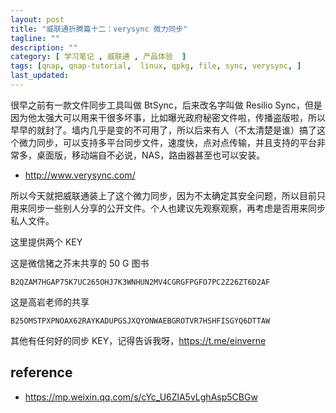 ```yaml
---
layout: post
title: "威联通折腾篇十二：verysync 微力同步"
tagline: ""
description: ""
category: [ 学习笔记 , 威联通 , 产品体验  ]
tags: [qnap, qnap-tutorial,  linux, qpkg, file, sync, verysync, ]
last_updated:
---
```


很早之前有一款文件同步工具叫做 BtSync，后来改名字叫做 Resilio Sync，但是因为他太强大可以用来干很多坏事，比如曝光政府秘密文件啦，传播盗版啦，所以早早的就封了。墙内几乎是变的不可用了，所以后来有人（不太清楚是谁）搞了这个微力同步，可以支持多平台同步文件，速度快，点对点传输，并且支持的平台非常多，桌面版，移动端自不必说，NAS，路由器甚至也可以安装。

- <http://www.verysync.com/>

所以今天就把威联通装上了这个微力同步，因为不太确定其安全问题，所以目前只用来同步一些别人分享的公开文件。个人也建议先观察观察，再考虑是否用来同步私人文件。

这里提供两个 KEY

这是微信猪之芥末共享的 50 G 图书

    B2QZAM7HGAP75K7UC265OHJ7K3WNHUN2MV4CGRGFPGFO7PC2Z26ZT6D2AF

这是高岩老师的共享

    B25OMSTPXPNOAX62RAYKADUPGSJXQYONWAEBGROTVR7HSHFISGYQ6DTTAW

其他有任何好的同步 KEY，记得告诉我呀，<https://t.me/einverne>

## reference

- https://mp.weixin.qq.com/s/cYc_U6ZlA5vLghAsp5CBGw
